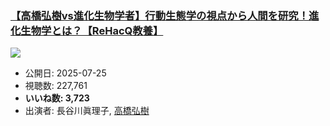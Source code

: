 ### [【高橋弘樹vs進化生物学者】行動生態学の視点から人間を研究！進化生物学とは？【ReHacQ教養】](https://www.youtube.com/watch?v=tiEGp1cAHoM)
[![](https://img.youtube.com/vi/tiEGp1cAHoM/sddefault.jpg)](https://www.youtube.com/watch?v=tiEGp1cAHoM)
-   公開日: 2025-07-25
-   視聴数: 227,761
-   **いいね数: 3,723**
-   出演者: 長谷川眞理子, [高橋弘樹](/rehacq_fan/people/高橋弘樹 "wikilink")
